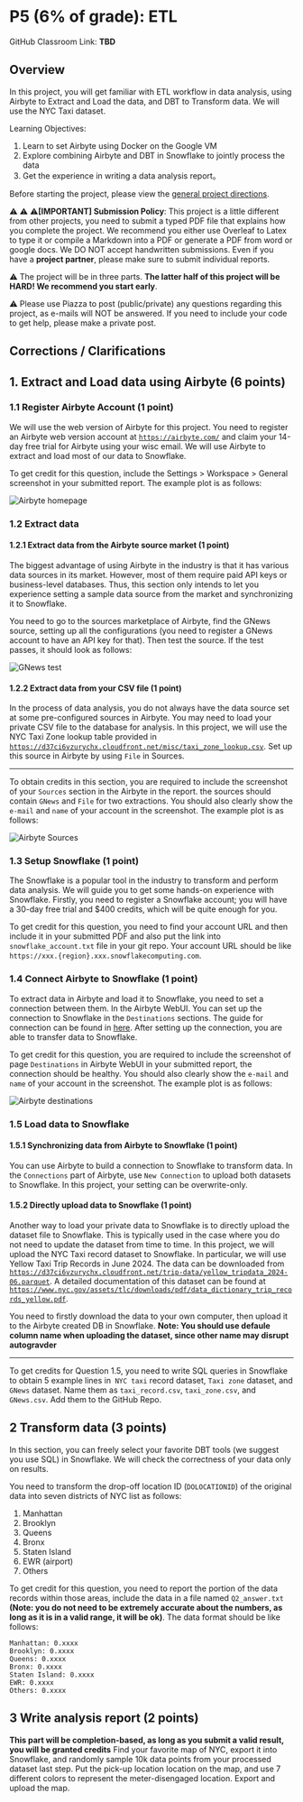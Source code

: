 # P5 (6% of grade): ETL
GitHub Classroom Link: **TBD**

## Overview
In this project, you will get familiar with ETL workflow in data analysis, using Airbyte to Extract and Load the data, and DBT to Transform data. We will use the NYC Taxi dataset.

Learning Objectives:
1. Learn to set Airbyte using Docker on the Google VM
2. Explore combining Airbyte and DBT in Snowflake to jointly process the data
3. Get the experience in writing a data analysis report。

Before starting the project, please view the [general project directions](https://github.com/CS639-Data-Management-for-Data-Science/f24/blob/main/projects.md).

:warning: :warning:  :warning:**[IMPORTANT] Submission Policy**: This project is a little different from other projects, you need to submit a typed PDF file that explains how you complete the project. We recommend you either use Overleaf to Latex to type it or compile a Markdown into a PDF or generate a PDF from word or google docs. We DO NOT accept handwritten submissions. Even if you have a **project partner**, please make sure to submit individual reports.

⚠️ The project will be in three parts. **The latter half of this project will be HARD! We recommend you start early**.

⚠️ Please use Piazza to post (public/private) any questions regarding this project, as e-mails will NOT be answered. If you need to include your code to get help, please make a private post.

## Corrections / Clarifications


## 1. Extract and Load data using Airbyte (6 points)

### 1.1 Register Airbyte Account (1 point)

We will use the web version of Airbyte for this project. You need to register an Airbyte web version account at [`https://airbyte.com/`](https://airbyte.com/) and claim your 14-day free trial for Airbyte using your wisc email. We will use Airbyte to extract and load most of our data to Snowflake. 

To get credit for this question, include the Settings > Workspace > General screenshot in your submitted report. The example plot is as follows:

![Airbyte homepage](./plots/AirByte_homepage.png)



### 1.2 Extract data

#### 1.2.1 Extract data from the Airbyte source market (1 point)

The biggest advantage of using Airbyte in the industry is that it has various data sources in its market. However, most of them require paid API keys or business-level databases. Thus, this section only intends to let you experience setting a sample data source from the market and synchronizing it to Snowflake. 

You need to go to the sources marketplace of Airbyte, find the GNews source, setting up all the configurations (you need to register a GNews account to have an API key for that). Then test the source. If the test passes, it should look as follows:

![GNews test](./plots/GNews_test.png)

#### 1.2.2 Extract data from your CSV file (1 point)

In the process of data analysis, you do not always have the data source set at some pre-configured sources in Airbyte. You may need to load your private CSV file to the database for analysis. In this project, we will use the NYC Taxi Zone lookup table provided in [`https://d37ci6vzurychx.cloudfront.net/misc/taxi_zone_lookup.csv`](https://d37ci6vzurychx.cloudfront.net/misc/taxi_zone_lookup.csv). Set up this source in Airbyte by using `File` in Sources.

---

To obtain credits in this section, you are required to include the screenshot of your `Sources` section in the Airbyte in the report. the sources should contain `GNews` and `File` for two extractions. You should also clearly show the `e-mail` and `name` of your account in the screenshot. The example plot is as follows:

![Airbyte Sources](./plots/AirByte_sources.png)

### 1.3 Setup Snowflake (1 point)

The Snowflake is a popular tool in the industry to transform and perform data analysis. We will guide you to get some hands-on experience with Snowflake. Firstly, you need to register a Snowflake account; you will have a 30-day free trial and $400 credits, which will be quite enough for you. 

To get credit for this question, you need to find your account URL and then include it in your submitted PDF and also put the link into `snowflake_account.txt` file in your git repo. Your account URL should be like `https://xxx.{region}.xxx.snowflakecomputing.com`.

### 1.4 Connect Airbyte to Snowflake (1 point)

To extract data in Airbyte and load it to Snowflake, you need to set a connection between them. In the Airbyte WebUI. You can set up the connection to Snowflake in the `Destinations` sections. The guide for connection can be found in [here](https://docs.airbyte.com/integrations/destinations/snowflake?_gl=1*6fqg41*_gcl_aw*R0NMLjE3Mjk1MjI4MTEuQ2owS0NRanc5OWU0QmhEaUFSSXNBSVNFN1BfYWZuTEtHN3BlUWxlbmZXOW14Q0otaXRwWG0zV0xsM1pjeGpjQWt6bE9sQS1oNTFZODE5a2FBc3lIRUFMd193Y0I.*_gcl_au*NzUxMzA5NTcyLjE3MjkwMDUxMzUuMzk0OTIyMjM4LjE3MzAzMTIyMDEuMTczMDMxMjcyMQ..). After setting up the connection, you are able to transfer data to Snowflake.

To get credit for this question, you are required to include the screenshot of page `Destinations` in Airbyte WebUI in your submitted report, the connection should be healthy. You should also clearly show the `e-mail` and `name` of your account in the screenshot. The example plot is as follows:

![Airbyte destinations](./plots/AirByte_destinations.png)

### 1.5 Load data to Snowflake

#### 1.5.1 Synchronizing data from Airbyte to Snowflake (1 point)

You can use Airbyte to build a connection to Snowflake to transform data. In the `Connections` part of Airbyte, use `New Connection` to upload both datasets to Snowflake. In this project, your setting can be overwrite-only. 

#### 1.5.2 Directly upload data to Snowflake (1 point) 

Another way to load your private data to Snowflake is to directly upload the dataset file to Snowflake. This is typically used in the case where you do not need to update the dataset from time to time. In this project, we will upload the NYC Taxi record dataset to Snowflake. In particular, we will use  Yellow Taxi Trip Records in June 2024. The data can be downloaded from [`https://d37ci6vzurychx.cloudfront.net/trip-data/yellow_tripdata_2024-06.parquet`](https://d37ci6vzurychx.cloudfront.net/trip-data/yellow_tripdata_2024-06.parquet). A detailed documentation of this dataset can be found at [`https://www.nyc.gov/assets/tlc/downloads/pdf/data_dictionary_trip_records_yellow.pdf`](https://www.nyc.gov/assets/tlc/downloads/pdf/data_dictionary_trip_records_yellow.pdf). 

You need to firstly download the data to your own computer, then upload it to the Airbyte created DB in Snowflake. **Note: You should use defaule column name when uploading the dataset, since other name may disrupt autogravder**

---

To get credits for Question 1.5, you need to write SQL queries in Snowflake to obtain 5 example lines in` NYC taxi` record dataset, `Taxi zone` dataset, and `GNews` dataset. Name them as `taxi_record.csv`,  `taxi_zone.csv`, and `GNews.csv`. Add them to the GitHub Repo.


## 2 Transform data (3 points)

In this section, you can freely select your favorite DBT tools (we suggest you use SQL) in Snowflake. We will check the correctness of your data only on results. 

You need to transform the drop-off location ID (`DOLOCATIONID`) of the original data into seven districts of NYC list as follows:
1. Manhattan
2. Brooklyn
3. Queens
4. Bronx
5. Staten Island
6. EWR (airport)
7. Others

To get credit for this question, you need to report the portion of the data records within those areas, include the data in a file named `Q2_answer.txt` **(Note: you do not need to be extremely accurate about the numbers, as long as it is in a valid range, it will be ok)**. The data format should be like follows:

```text
Manhattan: 0.xxxx
Brooklyn: 0.xxxx
Queens: 0.xxxx
Bronx: 0.xxxx
Staten Island: 0.xxxx
EWR: 0.xxxx
Others: 0.xxxx
```



## 3 Write analysis report (2 points)

**This part will be completion-based, as long as you submit a valid result, you will be granted credits**
Find your favorite map of NYC, export it into Snowflake, and randomly sample 10k data points from your processed dataset last step. Put the pick-up location location on the map, and use 7 different colors to represent the meter-disengaged location. Export and upload the map.


